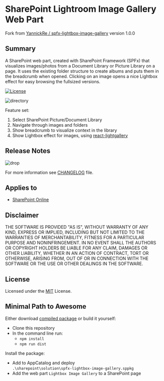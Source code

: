 # SharePoint Lightroom Image Gallery Web Part

Fork from [YannickRe / spfx-lightbox-image-gallery](https://github.com/YannickRe/spfx-lightbox-image-gallery) version 1.0.0
## Summary

A SharePoint web part, created with SharePoint Framework (SPFx) that visualizes images/photos from a Document Library or Picture Library on a page. It uses the existing folder structure to create albums and puts them in the breadcrumb when opened. Clicking on an image opens a nice Lightbox effect for easy browsing the fullsized versions.

[![License](https://img.shields.io/badge/License-MIT-blue.svg)](LICENSE)

![directory](/assets/SPFxLightRoomImageGalleryWebPart.gif) 

Feature set:
1. Select SharePoint Picture/Document Library
2. Navigate through images and folders
3. Show breadcrumb to visualize context in the library
4. Show Lightbox effect for images, using [react-lightgallery](https://github.com/VLZH/react-lightgallery)

## Release Notes

![drop](https://img.shields.io/badge/version-1.0.1-green.svg)

For more information see [CHANGELOG](CHANGELOG.md) file.

## Applies to

* [SharePoint Online](https://docs.microsoft.com/sharepoint/dev/spfx/sharepoint-framework-overview)

## Disclaimer
THE SOFTWARE IS PROVIDED "AS IS", WITHOUT WARRANTY OF ANY KIND, EXPRESS OR IMPLIED, INCLUDING BUT NOT LIMITED TO THE WARRANTIES OF MERCHANTABILITY, FITNESS FOR A PARTICULAR PURPOSE AND NONINFRINGEMENT. IN NO EVENT SHALL THE AUTHORS OR COPYRIGHT HOLDERS BE LIABLE FOR ANY CLAIM, DAMAGES OR OTHER LIABILITY, WHETHER IN AN ACTION OF CONTRACT, TORT OR OTHERWISE, ARISING FROM, OUT OF OR IN CONNECTION WITH THE SOFTWARE OR THE USE OR OTHER DEALINGS IN THE SOFTWARE.

## License
Licensed under the [MIT](LICENSE.md) License.

## Minimal Path to Awesome
Either download [compiled package](https://github.com/chrobak.truhlik/spfx-lightbox-image-gallery/releases/latest) or build it yourself:
- Clone this repository
- In the command line run:
  - `npm install`
  - `npm run dist`

Install the package:
- Add to AppCatalog and deploy<br>`.\sharepoint\solution\spfx-lightbox-image-gallery.sppkg`
- Add the web part `Lightbox Image Gallery` to a SharePoint page